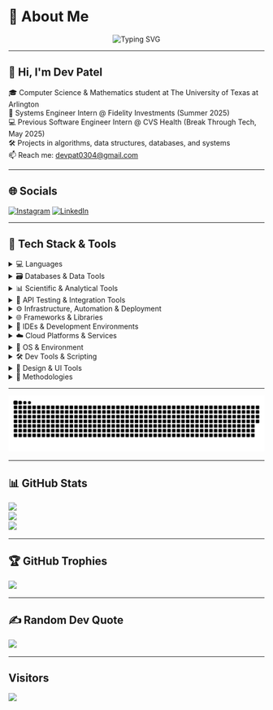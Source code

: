 # 💫 About Me

<p align="center">
  <img src="https://readme-typing-svg.herokuapp.com?font=Fira+Code&pause=1000&color=F7F7F7&center=true&vCenter=true&width=1200&lines=Hello!+I'm+Dev+Patel!;Computer+Science+%26+Mathematics+Student+at+The+University+of+Texas+at+Arlington;Systems+Engineer+Intern+@+Fidelity+Investments;Previous+Software+Engineer+Intern+at+CVS+Health+(Break+Through+Tech);Code.+Debug.+Repeat." alt="Typing SVG" />
</p>

---

## 👋 Hi, I'm Dev Patel

🎓 Computer Science & Mathematics student at The University of Texas at Arlington  
💼 Systems Engineer Intern @ Fidelity Investments (Summer 2025)  
💻 Previous Software Engineer Intern @ CVS Health (Break Through Tech, May 2025)  
🛠️ Projects in algorithms, data structures, databases, and systems  
📫 Reach me: devpat0304@gmail.com

---

## 🌐 Socials

[![Instagram](https://img.shields.io/badge/Instagram-%23E4405F.svg?logo=Instagram&logoColor=white)](https://instagram.com/devpatella)
[![LinkedIn](https://img.shields.io/badge/LinkedIn-%230077B5.svg?logo=linkedin&logoColor=white)](https://linkedin.com/in/devpat0304)

---

## 🧰 Tech Stack & Tools

<details>
<summary>💻 Languages</summary>

![C](https://img.shields.io/badge/c-%2300599C.svg?style=for-the-badge&logo=c&logoColor=white)
![C++](https://img.shields.io/badge/c++-%2300599C.svg?style=for-the-badge&logo=c%2B%2B&logoColor=white)
![Java](https://img.shields.io/badge/java-%23ED8B00.svg?style=for-the-badge&logo=openjdk&logoColor=white)
![Python](https://img.shields.io/badge/python-3670A0?style=for-the-badge&logo=python&logoColor=ffdd54)
![Go](https://img.shields.io/badge/Go-00ADD8?style=for-the-badge&logo=go&logoColor=white)
![SQL](https://img.shields.io/badge/SQL-%2307405e.svg?style=for-the-badge&logo=database&logoColor=white)
![Kotlin](https://img.shields.io/badge/kotlin-%237F52FF.svg?style=for-the-badge&logo=kotlin&logoColor=white)
![JavaScript](https://img.shields.io/badge/javascript-%23323330.svg?style=for-the-badge&logo=javascript&logoColor=%23F7DF1E)
![Bash](https://img.shields.io/badge/bash-%23121011.svg?style=for-the-badge&logo=gnu-bash&logoColor=white)

</details>

<details>
<summary>🗃️ Databases & Data Tools</summary>

![PostgreSQL](https://img.shields.io/badge/postgresql-%23316192.svg?style=for-the-badge&logo=postgresql&logoColor=white)
![Oracle](https://img.shields.io/badge/Oracle-F80000?style=for-the-badge&logo=oracle&logoColor=white)
![MySQL](https://img.shields.io/badge/mysql-4479A1.svg?style=for-the-badge&logo=mysql&logoColor=white)
![SQLite](https://img.shields.io/badge/sqlite-%2307405e.svg?style=for-the-badge&logo=sqlite&logoColor=white)

</details>

<details>
<summary>📊 Scientific & Analytical Tools</summary>

![Jupyter](https://img.shields.io/badge/Jupyter-%23F37626.svg?style=for-the-badge&logo=Jupyter&logoColor=white)
![Matplotlib](https://img.shields.io/badge/Matplotlib-%23ffffff.svg?style=for-the-badge&logo=Matplotlib&logoColor=black)
![NumPy](https://img.shields.io/badge/numpy-%23013243.svg?style=for-the-badge&logo=numpy&logoColor=white)

</details>

<details>
<summary>🔧 API Testing & Integration Tools</summary>

![Postman](https://img.shields.io/badge/Postman-FF6C37?style=for-the-badge&logo=postman&logoColor=white)
![Insomnia](https://img.shields.io/badge/Insomnia-4000BF?style=for-the-badge&logo=insomnia&logoColor=white)
![SoapUI](https://img.shields.io/badge/SoapUI-6CB33F?style=for-the-badge&logo=soapui&logoColor=white)

</details>

<details>
<summary>⚙️ Infrastructure, Automation & Deployment</summary>

![Docker](https://img.shields.io/badge/docker-%230db7ed.svg?style=for-the-badge&logo=docker&logoColor=white)
![Ansible](https://img.shields.io/badge/ansible-%231A1918.svg?style=for-the-badge&logo=ansible&logoColor=white)
![YAML](https://img.shields.io/badge/yaml-%23CB171E.svg?style=for-the-badge&logo=yaml&logoColor=white)

</details>

<details>
<summary>🌐 Frameworks & Libraries</summary>

![Echo](https://img.shields.io/badge/Echo-00ADD8?style=for-the-badge&logo=go&logoColor=white)
![Machinery](https://img.shields.io/badge/Machinery-1976D2?style=for-the-badge&logoColor=white)
![Apache Hadoop](https://img.shields.io/badge/Apache%20Hadoop-66CCFF?style=for-the-badge&logo=apachehadoop&logoColor=black)
![MapReduce](https://img.shields.io/badge/MapReduce-009688?style=for-the-badge&logoColor=white)
![Node.js](https://img.shields.io/badge/node.js-6DA55F?style=for-the-badge&logo=node.js&logoColor=white)

</details>

<details>
<summary>🧰 IDEs & Development Environments</summary>

![VS Code](https://img.shields.io/badge/VS%20Code-007ACC.svg?style=for-the-badge&logo=visual-studio-code&logoColor=white)
![PyCharm](https://img.shields.io/badge/pycharm-000000?style=for-the-badge&logo=pycharm&logoColor=white)
![Android Studio](https://img.shields.io/badge/Android%20Studio-3DDC84.svg?style=for-the-badge&logo=android-studio&logoColor=white)

</details>

<details>
<summary>☁️ Cloud Platforms & Services</summary>

![Google Cloud](https://img.shields.io/badge/Google%20Cloud-4285F4?style=for-the-badge&logo=googlecloud&logoColor=white)
![BigQuery](https://img.shields.io/badge/BigQuery-669DF6?style=for-the-badge&logo=googlecloud&logoColor=white)

</details>

<details>
<summary>🐧 OS & Environment</summary>

![Linux](https://img.shields.io/badge/linux-%23000000.svg?style=for-the-badge&logo=linux&logoColor=white)
![Ubuntu](https://img.shields.io/badge/ubuntu-E95420?style=for-the-badge&logo=ubuntu&logoColor=white)
![Windows Terminal](https://img.shields.io/badge/Windows%20Terminal-%234D4D4D.svg?style=for-the-badge&logo=windows-terminal&logoColor=white)

</details>

<details>
<summary>🛠️ Dev Tools & Scripting</summary>

![Git](https://img.shields.io/badge/git-%23F05033.svg?style=for-the-badge&logo=git&logoColor=white)
![GitHub](https://img.shields.io/badge/github-%23121011.svg?style=for-the-badge&logo=github&logoColor=white)
![PowerShell](https://img.shields.io/badge/PowerShell-%235391FE.svg?style=for-the-badge&logo=powershell&logoColor=white)

</details>

<details>
<summary>🎨 Design & UI Tools</summary>

![Figma](https://img.shields.io/badge/figma-%23F24E1E.svg?style=for-the-badge&logo=figma&logoColor=white)
![Canva](https://img.shields.io/badge/Canva-%2300C4CC.svg?style=for-the-badge&logo=Canva&logoColor=white)

</details>

<details>
<summary>🧠 Methodologies</summary>

![Agile](https://img.shields.io/badge/Agile-%2300BFA5.svg?style=for-the-badge&logo=agile&logoColor=white)
![Scrum](https://img.shields.io/badge/Scrum-%235C4EE5.svg?style=for-the-badge&logo=scrumalliance&logoColor=white)
![Waterfall](https://img.shields.io/badge/Waterfall-%23A9A9A9.svg?style=for-the-badge&logo=project-management&logoColor=white)
![Jira](https://img.shields.io/badge/Jira-0052CC?style=for-the-badge&logo=jira&logoColor=white)

</details>

---

<picture>
  <source media="(prefers-color-scheme: dark)" srcset="https://raw.githubusercontent.com/devpat0304/devpat0304/output/github-snake-dark.svg" />
  <source media="(prefers-color-scheme: light)" srcset="https://raw.githubusercontent.com/devpat0304/devpat0304/output/github-snake.svg" />
  <img alt="github-snake" src="https://raw.githubusercontent.com/devpat0304/devpat0304/output/github-snake.svg" />
</picture>

---

## 📊 GitHub Stats

![](https://github-readme-stats.vercel.app/api?username=devpat0304&theme=highcontrast&hide_border=false&include_all_commits=true&count_private=true)<br/>
![](https://nirzak-streak-stats.vercel.app/?user=devpat0304&theme=highcontrast&hide_border=false)<br/>
![](https://github-readme-stats.vercel.app/api/top-langs/?username=devpat0304&theme=highcontrast&hide_border=false&include_all_commits=true&count_private=true&layout=compact)

---

## 🏆 GitHub Trophies

![](https://github-profile-trophy.vercel.app/?username=devpat0304&theme=radical&no-frame=false&no-bg=true&margin-w=4)

---

## ✍️ Random Dev Quote

![](https://quotes-github-readme.vercel.app/api?type=horizontal&theme=radical)

---

## Visitors

[![](https://visitcount.itsvg.in/api?id=devpat0304&icon=0&color=0)](https://visitcount.itsvg.in)

